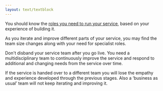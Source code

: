 ```yaml
---
layout: text/textblock
---
```


You should know the [roles you need to run your service](../../starting-team/roles/), based on your experience of building it.

As you iterate and improve different parts of your service, you may find the team size changes along with your need for specialist roles.

Don't disband your service team after you go live. You need a multidisciplinary team to continuously improve the service and respond to additional and changing needs from the service over time.

If the service is handed over to a different team you will lose the empathy and experience developed through the previous stages. Also a ‘business as usual’ team will not keep iterating and improving it.
